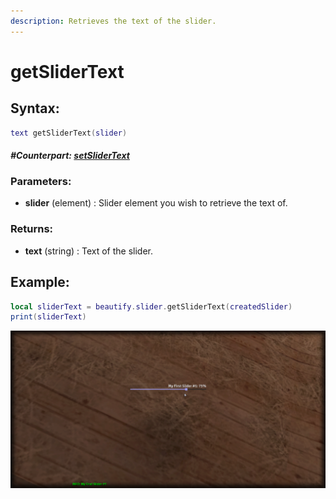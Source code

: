 ```yaml
---
description: Retrieves the text of the slider.
---
```


# getSliderText

## **Syntax:**

```lua
text getSliderText(slider)
```

#### _**\#Counterpart:**_ [_**setSliderText**_](setslidertext.md)

### **Parameters:**

* **slider** \(element\) : Slider element you wish to retrieve the text of.

### **Returns:**

* **text** \(string\) : Text of the slider.

## **Example:**

```lua
local sliderText = beautify.slider.getSliderText(createdSlider)
print(sliderText)
```

![](../../.gitbook/assets/getslidertext.png)
